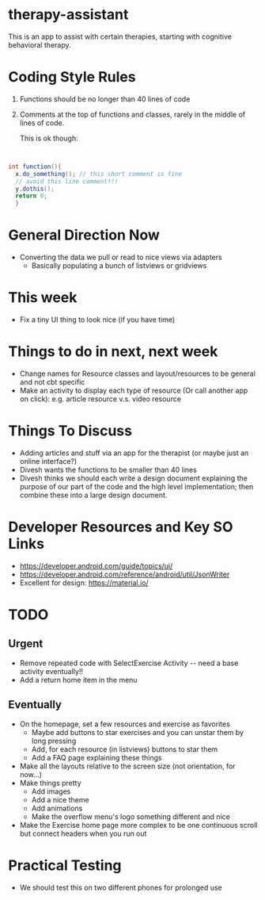# therapy-assistant
This is an app to assist with certain therapies, starting with cognitive behavioral therapy.


# Coding Style Rules

1. Functions should be no longer than 40 lines of code

2. Comments at the top of functions and classes, rarely in the middle of lines
   of code. 

   This is ok though:

```java


int function(){
  x.do_something(); // this short comment is fine
  // avoid this line comment!!!
  y.dothis();
  return 0;
  }

```

# General Direction Now

 * Converting the data we pull or read to nice views via adapters
    * Basically populating a bunch of listviews or gridviews


# This week

 * Fix a tiny UI thing to look nice (if you have time)



# Things to do in next, next week

 * Change names for Resource classes and layout/resources to be general and not
   cbt specific
 * Make an activity to display each type of resource (Or call another app on
   click): e.g. article resource v.s. video resource


# Things To Discuss

 * Adding articles and stuff via an app for the therapist (or maybe just an
   online interface?)
 * Divesh wants the functions to be smaller than 40 lines
 * Divesh thinks we should each write a design document explaining the purpose
   of our part of the code and the high level implementation; then combine these
   into a large design document.



# Developer Resources and Key SO Links


 * https://developer.android.com/guide/topics/ui/
 * https://developer.android.com/reference/android/util/JsonWriter
 * Excellent for design: https://material.io/

# TODO


## Urgent

 * Remove repeated code with SelectExercise Activity -- need a base activity
   eventually!!
 * Add a return home item in the menu

## Eventually


 * On the homepage, set a few resources and exercise as favorites
   * Maybe add buttons to star exercises and you can unstar them by long
     pressing
   * Add, for each resource (in listviews) buttons to star them
   * Add a FAQ page explaining these things
 * Make all the layouts relative to the screen size (not orientation, for now...)
 * Make things pretty
   * Add images
   * Add a nice theme
   * Add animations
   * Make the overflow menu's logo something different and nice
 * Make the Exercise home page more complex to be one continuous scroll but
   connect headers when you run out


# Practical Testing

 * We should test this on two different phones for prolonged use




